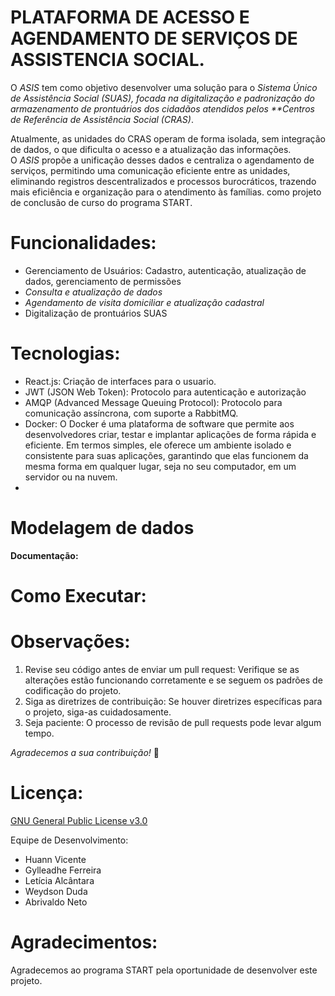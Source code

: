 # **PLATAFORMA DE ACESSO E AGENDAMENTO DE SERVIÇOS DE ASSISTENCIA SOCIAL.**

O *ASIS* tem como objetivo desenvolver uma solução para o *Sistema Único de Assistência Social (SUAS), focada na digitalização e padronização do armazenamento de prontuários dos cidadãos atendidos pelos **Centros de Referência de Assistência Social (CRAS)*.

Atualmente, as unidades do CRAS operam de forma isolada, sem integração de dados, o que dificulta o acesso e a atualização das informações. O *ASIS* propõe a unificação desses dados e centraliza o agendamento de serviços, permitindo uma comunicação eficiente entre as unidades, eliminando registros descentralizados e processos burocráticos, trazendo mais eficiência e organização para o atendimento às famílias. como projeto de conclusão de curso do programa START.

# **Funcionalidades:**

- Gerenciamento de Usuários: Cadastro, autenticação, atualização de dados, gerenciamento de permissões
- *Consulta e atualização de dados*
- *Agendamento de visita domiciliar e atualização cadastral*
- Digitalização de prontuários SUAS

# **Tecnologias:**

- React.js: Criação de interfaces para o  usuario.
- JWT (JSON Web Token): Protocolo para autenticação e autorização
- AMQP (Advanced Message Queuing Protocol): Protocolo para comunicação assíncrona, com suporte a RabbitMQ.
- Docker: O Docker é uma plataforma de software que permite aos desenvolvedores criar, testar e implantar aplicações de forma rápida e eficiente. Em termos simples, ele oferece um ambiente isolado e consistente para suas aplicações, garantindo que elas funcionem da mesma forma em qualquer lugar, seja no seu computador, em um servidor ou na nuvem.
- 

# **Modelagem de dados**

**Documentação:**

# **Como Executar:**

# **Observações:**

1. Revise seu código antes de enviar um pull request: Verifique se as alterações estão funcionando corretamente e se seguem os padrões de codificação do projeto.
2. Siga as diretrizes de contribuição: Se houver diretrizes específicas para o projeto, siga-as cuidadosamente.
3. Seja paciente: O processo de revisão de pull requests pode levar algum tempo.

*Agradecemos a sua contribuição!* 🎉

# **Licença:**

[GNU General Public License v3.0](https://github.com/RMouraJr/APIARGUS/blob/main/LICENSE.md)

Equipe de Desenvolvimento:

- Huann Vicente
- Gylleadhe Ferreira
- Letícia Alcântara
- Weydson Duda
- Abrivaldo Neto

# **Agradecimentos:**

Agradecemos ao programa START pela oportunidade de desenvolver este projeto.